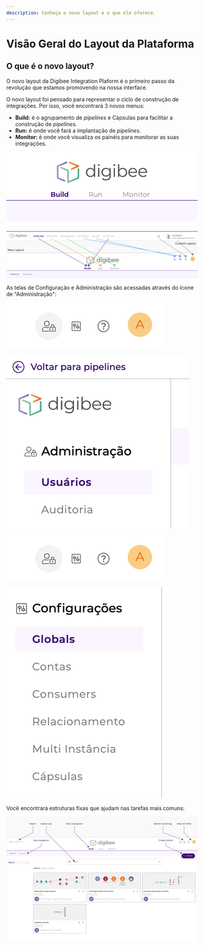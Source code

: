 ```yaml
---
description: Conheça o novo layout e o que ele oferece.
---
```


# Visão Geral do Layout da Plataforma

## O que é o novo layout? <a href="#h_a4496d9519" id="h_a4496d9519"></a>

O novo layout da Digibee Integration Plaform é o primeiro passo da revolução que estamos promovendo na nossa interface.

O novo layout foi pensado para representar o ciclo de construção de integrações. Por isso, você encontrará 3 novos menus:

* **Build:** é o agrupamento de _pipelines_ e Cápsulas para facilitar a construção de _pipelines_.
* **Run:** é onde você fará a implantação de _pipelines_.
* **Monitor:** é onde você visualiza os painéis para monitorar as suas integrações.

![](../.gitbook/assets/01-novo.png)

![](<../.gitbook/assets/02 (18).png>)

As telas de Configuração e Administração são acessadas através do ícone de "Administração":

![](<../.gitbook/assets/03 (14) (3).png>)

![](<../.gitbook/assets/04 (5).png>)

![](<../.gitbook/assets/05 (10).png>)

![](<../.gitbook/assets/06 (3) (1).png>)

Você encontrará estruturas fixas que ajudam nas tarefas mais comuns:

![](<../.gitbook/assets/07 (3).png>)
